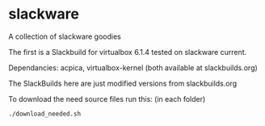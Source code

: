 # slackware
A collection of slackware goodies

The first is a Slackbuild for virtualbox 6.1.4 
tested on slackware current.

Dependancies:  acpica, virtualbox-kernel
(both available at slackbuilds.org)


The SlackBuilds here are just modified versions from slackbuilds.org

To download the need source files run this: (in each folder)

```
./download_needed.sh
```
